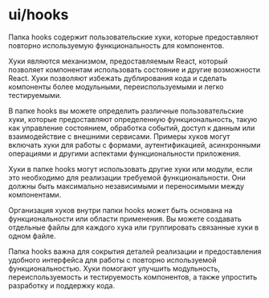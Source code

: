 # ui/hooks

Папка hooks содержит пользовательские хуки, которые предоставляют повторно используемую функциональность для компонентов.

Хуки являются механизмом, предоставляемым React, который позволяет компонентам использовать состояние и другие возможности React. Хуки позволяют избежать дублирования кода и сделать компоненты более модульными, переиспользуемыми и легко тестируемыми.

В папке hooks вы можете определить различные пользовательские хуки, которые предоставляют определенную функциональность, такую как управление состоянием, обработка событий, доступ к данным или взаимодействие с внешними сервисами. Примеры хуков могут включать хуки для работы с формами, аутентификацией, асинхронными операциями и другими аспектами функциональности приложения.

Хуки в папке hooks могут использовать другие хуки или модули, если это необходимо для реализации требуемой функциональности. Они должны быть максимально независимыми и переносимыми между компонентами.

Организация хуков внутри папки hooks может быть основана на функциональности или области применения. Вы можете создавать отдельные файлы для каждого хука или группировать связанные хуки в одном файле.

Папка hooks важна для сокрытия деталей реализации и предоставления удобного интерфейса для работы с повторно используемой функциональностью. Хуки помогают улучшить модульность, переиспользуемость и тестируемость компонентов, а также упростить разработку и поддержку кода.
